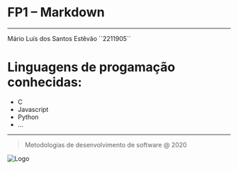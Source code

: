 # **FP1 – Markdown**
***
Mário Luís dos Santos Estêvão
\``2211905``
# Linguagens de progamação conhecidas:

* C
* Javascript
* Python
* ...
***
> Metodologias de desenvolvimento de software @ 2020

![Logo](https://www.ipleiria.pt/wp-content/themes/ipleiria/img/logo_ipl_header.png)
